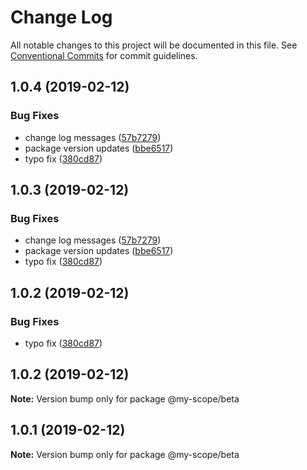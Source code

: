 # Change Log

All notable changes to this project will be documented in this file.
See [Conventional Commits](https://conventionalcommits.org) for commit guidelines.

## 1.0.4 (2019-02-12)


### Bug Fixes

* change log messages ([57b7279](https://github.com/bharatyerra/lerna-conventional-commits-example/commit/57b7279))
* package version updates ([bbe6517](https://github.com/bharatyerra/lerna-conventional-commits-example/commit/bbe6517))
* typo fix ([380cd87](https://github.com/bharatyerra/lerna-conventional-commits-example/commit/380cd87))





## 1.0.3 (2019-02-12)


### Bug Fixes

* change log messages ([57b7279](https://github.com/bharatyerra/lerna-conventional-commits-example/commit/57b7279))
* package version updates ([bbe6517](https://github.com/bharatyerra/lerna-conventional-commits-example/commit/bbe6517))
* typo fix ([380cd87](https://github.com/bharatyerra/lerna-conventional-commits-example/commit/380cd87))





## 1.0.2 (2019-02-12)


### Bug Fixes

* typo fix ([380cd87](https://github.com/bharatyerra/lerna-conventional-commits-example/commit/380cd87))





## 1.0.2 (2019-02-12)

**Note:** Version bump only for package @my-scope/beta





## 1.0.1 (2019-02-12)

**Note:** Version bump only for package @my-scope/beta
